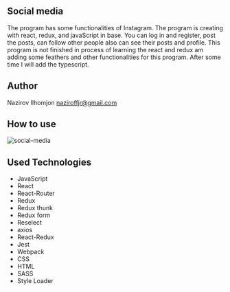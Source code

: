 ## Social media

The program has some functionalities of Instagram. The program is creating with react, redux, and javaScript in base. You can log in and register, post the posts, can follow other people also can see their posts and profile. This program is not finished in process of learning the react and redux am adding some feathers and other functionalities for this program. After some time I will add the typescript.


## Author
Nazirov Ilhomjon naziroffjr@gmail.com

## How to use

![social-media](https://user-images.githubusercontent.com/69512372/127735625-266bfc5d-e2a4-46c8-9baa-ebc313225d9c.gif)


## Used Technologies
- JavaScript
- React
- React-Router
- Redux
- Redux thunk
- Redux form
- Reselect
- axios
- React-Redux
- Jest
- Webpack
- CSS
- HTML
- SASS
- Style Loader
